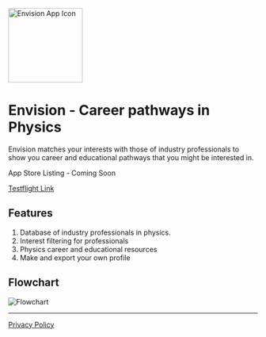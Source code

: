 <img width="150" alt="Envision App Icon" src="https://user-images.githubusercontent.com/59615799/169546720-b23f31ed-5a68-4cf6-a00f-68bb2f3e49ea.png">

# Envision - Career pathways in Physics

Envision matches your interests with those of industry professionals to show you career and educational pathways that you might be interested in.

App Store Listing - Coming Soon

[Testflight Link](https://testflight.apple.com/join/iHVUAtta)

## Features

1. Database of industry professionals in physics.
2. Interest filtering for professionals
3. Physics career and educational resources
4. Make and export your own profile

## Flowchart
![Flowchart](https://user-images.githubusercontent.com/59615799/169916238-3d15ab7e-7a71-473a-b0a5-bf3cbcf35eb3.png)

--------------------------

[Privacy Policy](https://www.termsfeed.com/live/8deec0be-08b9-4ae8-a703-4eed5c7b5def)
